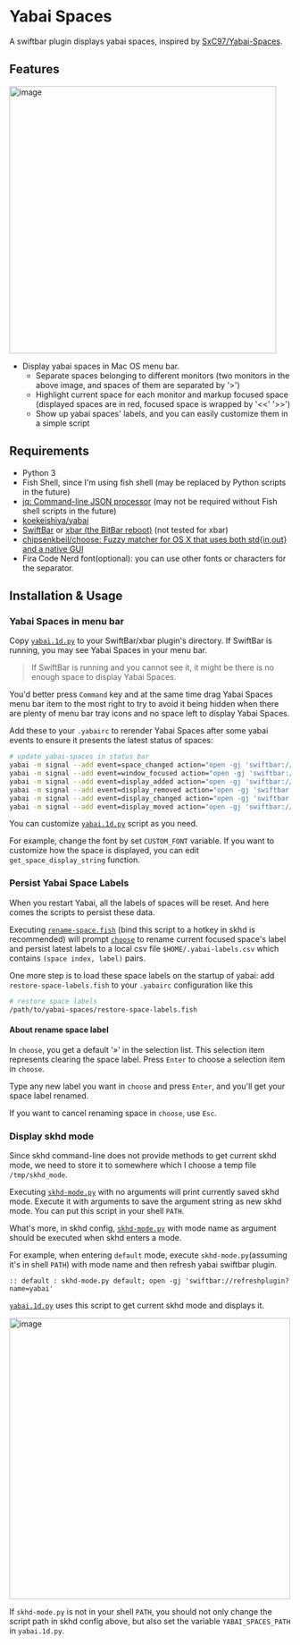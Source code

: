 # Yabai Spaces

A swiftbar plugin displays yabai spaces, inspired by [SxC97/Yabai-Spaces](https://github.com/SxC97/Yabai-Spaces).

## Features

<img width="478" alt="image" src="https://user-images.githubusercontent.com/36144635/204783828-ccbcf4aa-b423-404e-a5a9-de6c8a3eb245.png">

- Display yabai spaces in Mac OS menu bar.
  - Separate spaces belonging to different monitors (two monitors in the above image, and spaces of them are separated by '>')
  - Highlight current space for each monitor and markup focused space (displayed spaces are in red, focused space is wrapped by '<<' '>>')
  - Show up yabai spaces' labels, and you can easily customize them in a
  simple script

## Requirements

- Python 3
- Fish Shell, since I'm using fish shell (may be replaced by Python scripts in the future)
- [jq: Command-line JSON processor](https://github.com/stedolan/jq) (may not be required without Fish shell scripts in the future)
- [koekeishiya/yabai](https://github.com/koekeishiya/yabai)
- [SwiftBar](https://github.com/swiftbar/SwiftBar) or [xbar (the BitBar reboot)](https://github.com/matryer/xbar) (not tested for xbar)
- [chipsenkbeil/choose: Fuzzy matcher for OS X that uses both std{in,out} and a native GUI](https://github.com/chipsenkbeil/choose)
- Fira Code Nerd font(optional): you can use other fonts or characters for the separator.

## Installation & Usage

### Yabai Spaces in menu bar

Copy [`yabai.1d.py`](./yabai.1d.py) to your SwiftBar/xbar plugin's directory.
If SwiftBar is running, you may see Yabai Spaces in your menu bar.
> If SwiftBar is running and you cannot see it, it might be there is no enough
space to display Yabai Spaces.

You'd better press `Command` key and at the same time drag Yabai Spaces menu bar
item to the most right to try to avoid it being hidden when there are plenty of menu
bar tray icons and no space left to display Yabai Spaces.

Add these to your `.yabairc` to rerender Yabai Spaces after some yabai events to
ensure it presents the latest status of spaces:

```bash
# update yabai-spaces in status bar
yabai -m signal --add event=space_changed action="open -gj 'swiftbar://refreshplugin?name=yabai'"
yabai -m signal --add event=window_focused action="open -gj 'swiftbar://refreshplugin?name=yabai'"
yabai -m signal --add event=display_added action="open -gj 'swiftbar://refreshplugin?name=yabai'"
yabai -m signal --add event=display_removed action="open -gj 'swiftbar://refreshplugin?name=yabai'"
yabai -m signal --add event=display_changed action="open -gj 'swiftbar://refreshplugin?name=yabai'"
yabai -m signal --add event=display_moved action="open -gj 'swiftbar://refreshplugin?name=yabai'"
```

You can customize [`yabai.1d.py`](./yabai.1d.py) script as you need.

For example, change the font by set `CUSTOM_FONT` variable.
If you want to customize how the space is displayed, you can edit
`get_space_display_string` function.

### Persist Yabai Space Labels

When you restart Yabai, all the labels of spaces will be reset. And here comes
the scripts to persist these data.

Executing [`rename-space.fish`](./rename-space.fish) (bind this script to a hotkey in skhd is
recommended) will prompt [`choose`](https://github.com/chipsenkbeil/choose) to rename current
focused space's label and persist latest labels to a local csv file
`$HOME/.yabai-labels.csv` which contains `(space index, label)` pairs.

One more step is to load these space labels on the startup of yabai:
add `restore-space-labels.fish` to your `.yabairc` configuration like this

```bash
# restore space labels
/path/to/yabai-spaces/restore-space-labels.fish
```

#### About rename space label

In `choose`, you get a default '»' in the selection list. This selection item represents
clearing the space label. Press `Enter` to choose a selection item in `choose`.

Type any new label you want in `choose` and press `Enter`, and you'll get your
space label renamed.

If you want to cancel renaming space in `choose`, use `Esc`.

### Display skhd mode

Since skhd command-line does not provide methods to get current skhd mode, we need
to store it to somewhere which I choose a temp file `/tmp/skhd_mode`.

Executing [`skhd-mode.py`](./skhd-mode.py) with no arguments will print currently
saved skhd mode. Execute it with arguments to save the argument string
as new skhd mode. You can put this script in your shell `PATH`.

What's more, in skhd config, [`skhd-mode.py`](./skhd-mode.py) with mode name as
argument should be executed when skhd enters a mode.

For example, when entering `default` mode, execute `skhd-mode.py`(assuming
it's in shell `PATH`) with mode
name and then refresh yabai swiftbar plugin.
```
:: default : skhd-mode.py default; open -gj 'swiftbar://refreshplugin?name=yabai'
```

[`yabai.1d.py`](./yabai.1d.py) uses this script to get current skhd mode and
displays it.

<img width="503" alt="image" src="https://user-images.githubusercontent.com/36144635/204805131-22364c41-0084-4c6e-b32e-7fb80420aa7e.png">

If `skhd-mode.py` is not in your shell `PATH`, you should not only change the
script path in skhd config above, but also set the variable
`YABAI_SPACES_PATH` in `yabai.1d.py`.

